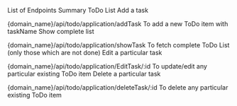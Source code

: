 List of Endpoints
Summary
ToDo List
Add a task


{domain_name}/api/todo/application/addTask
  To add a new ToDo item with taskName 
Show complete list


{domain_name}/api/todo/application/showTask
  To fetch complete ToDo List (only those which are not done)
Edit a particular task


{domain_name}/api/todo/application/EditTask/:id
  To update/edit any particular existing ToDo item
Delete a particular task


{domain_name}/api/todo/application/deleteTask/:id
  To delete any particular existing ToDo item